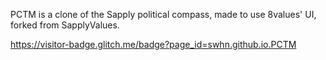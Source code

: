PCTM is a clone of the Sapply political compass, made to use 8values' UI, forked from SapplyValues.

https://visitor-badge.glitch.me/badge?page_id=swhn.github.io.PCTM
